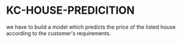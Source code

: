 # KC-HOUSE-PREDICITION
we have to build a model which predicts the price of the listed house according to the customer's requirements. 
